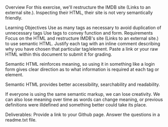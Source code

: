 Overview 
For this exercise, we'll restructure the IMDB site (Links to an external site.).  Inspecting their HTML, their site is not very semantically friendly.   

Learning Objectives 
Use as many tags as necessary to avoid duplication of unnecessary tags 
Use tags to convey function and form. 
Requirements
Focus on the HTML and restructure IMDB's site (Links to an external site.) to use semantic HTML. 
Justify each tag with an inline comment describing why you have chosen that particular tag/element. 
Paste a link or your raw HTML within this document to submit it for grading.






<!-- Why should we structure HTML semantically for something like a login form?  -->
Semantic HTML reinforces meaning, so using it in something like a login form gives clear direction as to what information is required at each tag or element. 

<!-- What are some benefits of everyone using similar semantic HTML?  -->
Semantic HTML provides better accessibility, searchability and readability.

<!-- What are some disadvantages?  -->
If everyone is using the same semantic markup, we can lose creativity. We can also lose meaning over time as words can change meaning, or previous definitions were illdefined and something better could take its place. 

Deliverables:
Provide a link to your Github page. Answer the questions in a readme.txt file. 